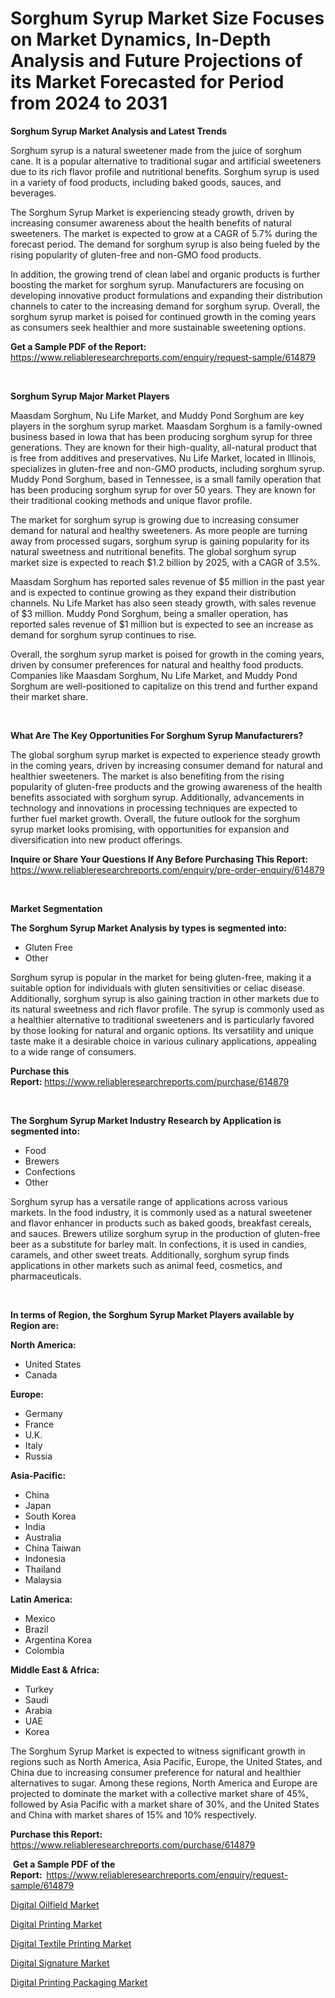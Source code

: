 <p><h1>Sorghum Syrup Market Size Focuses on Market Dynamics, In-Depth Analysis and Future Projections of its Market Forecasted for Period from 2024 to 2031</h1></p><p><strong>Sorghum Syrup Market Analysis and Latest Trends</strong></p>
<p><p>Sorghum syrup is a natural sweetener made from the juice of sorghum cane. It is a popular alternative to traditional sugar and artificial sweeteners due to its rich flavor profile and nutritional benefits. Sorghum syrup is used in a variety of food products, including baked goods, sauces, and beverages. </p><p>The Sorghum Syrup Market is experiencing steady growth, driven by increasing consumer awareness about the health benefits of natural sweeteners. The market is expected to grow at a CAGR of 5.7% during the forecast period. The demand for sorghum syrup is also being fueled by the rising popularity of gluten-free and non-GMO food products. </p><p>In addition, the growing trend of clean label and organic products is further boosting the market for sorghum syrup. Manufacturers are focusing on developing innovative product formulations and expanding their distribution channels to cater to the increasing demand for sorghum syrup. Overall, the sorghum syrup market is poised for continued growth in the coming years as consumers seek healthier and more sustainable sweetening options.</p></p>
<p><strong>Get a Sample PDF of the Report:&nbsp;</strong> <a href="https://www.reliableresearchreports.com/enquiry/request-sample/614879">https://www.reliableresearchreports.com/enquiry/request-sample/614879</a></p>
<p>&nbsp;</p>
<p><strong>Sorghum Syrup Major Market Players</strong></p>
<p><p>Maasdam Sorghum, Nu Life Market, and Muddy Pond Sorghum are key players in the sorghum syrup market. Maasdam Sorghum is a family-owned business based in Iowa that has been producing sorghum syrup for three generations. They are known for their high-quality, all-natural product that is free from additives and preservatives. Nu Life Market, located in Illinois, specializes in gluten-free and non-GMO products, including sorghum syrup. Muddy Pond Sorghum, based in Tennessee, is a small family operation that has been producing sorghum syrup for over 50 years. They are known for their traditional cooking methods and unique flavor profile.</p><p>The market for sorghum syrup is growing due to increasing consumer demand for natural and healthy sweeteners. As more people are turning away from processed sugars, sorghum syrup is gaining popularity for its natural sweetness and nutritional benefits. The global sorghum syrup market size is expected to reach $1.2 billion by 2025, with a CAGR of 3.5%.</p><p>Maasdam Sorghum has reported sales revenue of $5 million in the past year and is expected to continue growing as they expand their distribution channels. Nu Life Market has also seen steady growth, with sales revenue of $3 million. Muddy Pond Sorghum, being a smaller operation, has reported sales revenue of $1 million but is expected to see an increase as demand for sorghum syrup continues to rise.</p><p>Overall, the sorghum syrup market is poised for growth in the coming years, driven by consumer preferences for natural and healthy food products. Companies like Maasdam Sorghum, Nu Life Market, and Muddy Pond Sorghum are well-positioned to capitalize on this trend and further expand their market share.</p></p>
<p>&nbsp;</p>
<p><strong>What Are The Key Opportunities For Sorghum Syrup Manufacturers?</strong></p>
<p><p>The global sorghum syrup market is expected to experience steady growth in the coming years, driven by increasing consumer demand for natural and healthier sweeteners. The market is also benefiting from the rising popularity of gluten-free products and the growing awareness of the health benefits associated with sorghum syrup. Additionally, advancements in technology and innovations in processing techniques are expected to further fuel market growth. Overall, the future outlook for the sorghum syrup market looks promising, with opportunities for expansion and diversification into new product offerings.</p></p>
<p><strong>Inquire or Share Your Questions If Any Before Purchasing This Report:</strong> <a href="https://www.reliableresearchreports.com/enquiry/pre-order-enquiry/614879">https://www.reliableresearchreports.com/enquiry/pre-order-enquiry/614879</a></p>
<p>&nbsp;</p>
<p><strong>Market Segmentation</strong></p>
<p><strong>The Sorghum Syrup Market Analysis by types is segmented into:</strong></p>
<p><ul><li>Gluten Free</li><li>Other</li></ul></p>
<p><p>Sorghum syrup is popular in the market for being gluten-free, making it a suitable option for individuals with gluten sensitivities or celiac disease. Additionally, sorghum syrup is also gaining traction in other markets due to its natural sweetness and rich flavor profile. The syrup is commonly used as a healthier alternative to traditional sweeteners and is particularly favored by those looking for natural and organic options. Its versatility and unique taste make it a desirable choice in various culinary applications, appealing to a wide range of consumers.</p></p>
<p><strong>Purchase this Report:&nbsp;</strong><a href="https://www.reliableresearchreports.com/purchase/614879">https://www.reliableresearchreports.com/purchase/614879</a></p>
<p>&nbsp;</p>
<p><strong>The Sorghum Syrup Market Industry Research by Application is segmented into:</strong></p>
<p><ul><li>Food</li><li>Brewers</li><li>Confections</li><li>Other</li></ul></p>
<p><p>Sorghum syrup has a versatile range of applications across various markets. In the food industry, it is commonly used as a natural sweetener and flavor enhancer in products such as baked goods, breakfast cereals, and sauces. Brewers utilize sorghum syrup in the production of gluten-free beer as a substitute for barley malt. In confections, it is used in candies, caramels, and other sweet treats. Additionally, sorghum syrup finds applications in other markets such as animal feed, cosmetics, and pharmaceuticals.</p></p>
<p>&nbsp;</p>
<p><strong>In terms of Region, the Sorghum Syrup Market Players available by Region are:</strong></p>
<p>
    <p> <strong> North America: </strong>
        <ul>
            <li>United States</li>
            <li>Canada</li>
        </ul>
        </p> 
    <p> <strong> Europe: </strong>
        <ul>
            <li>Germany</li>
            <li>France</li>
            <li>U.K.</li>
            <li>Italy</li>
            <li>Russia</li>
        </ul>
        </p> 
    <p> <strong> Asia-Pacific: </strong>
        <ul>
            <li>China</li>
            <li>Japan</li>
            <li>South Korea</li>
            <li>India</li>
            <li>Australia</li>
            <li>China Taiwan</li>
            <li>Indonesia</li>
            <li>Thailand</li>
            <li>Malaysia</li>
        </ul>
        </p> 
    <p> <strong> Latin America: </strong>
        <ul>
            <li>Mexico</li>
            <li>Brazil</li>
            <li>Argentina Korea</li>
            <li>Colombia</li>
        </ul>
        </p> 
    <p> <strong> Middle East & Africa: </strong>
        <ul>
            <li>Turkey</li>
            <li>Saudi</li>
            <li>Arabia</li>
            <li>UAE</li>
            <li>Korea</li>
        </ul>
    </p>
    </p>
<p><p>The Sorghum Syrup Market is expected to witness significant growth in regions such as North America, Asia Pacific, Europe, the United States, and China due to increasing consumer preference for natural and healthier alternatives to sugar. Among these regions, North America and Europe are projected to dominate the market with a collective market share of 45%, followed by Asia Pacific with a market share of 30%, and the United States and China with market shares of 15% and 10% respectively.</p></p>
<p><strong>Purchase this Report: </strong><a href="https://www.reliableresearchreports.com/purchase/614879">https://www.reliableresearchreports.com/purchase/614879</a></p>
<p>&nbsp;<strong>Get a Sample PDF of the Report:&nbsp;&nbsp;</strong><a href="https://www.reliableresearchreports.com/enquiry/request-sample/614879">https://www.reliableresearchreports.com/enquiry/request-sample/614879</a></p>
<p><strong></strong></p>
<p><p><a href="https://medium.com/p/d7dd20f4125e/edit">Digital Oilfield Market</a></p><p><a href="https://medium.com/@wyattconn1966/digital-printing-market-trends-and-market-analysis-forecasted-for-period-2024-2031-5665710f6569">Digital Printing Market</a></p><p><a href="https://medium.com/p/e7b22fce5675/edit">Digital Textile Printing Market</a></p><p><a href="https://medium.com/@wyattconn1966/digital-signature-market-analysis-and-sze-forecasted-for-period-from-2024-to-2031-fe8267057bb3">Digital Signature Market</a></p><p><a href="https://medium.com/p/9a258261d4ed/edit">Digital Printing Packaging Market</a></p></p>